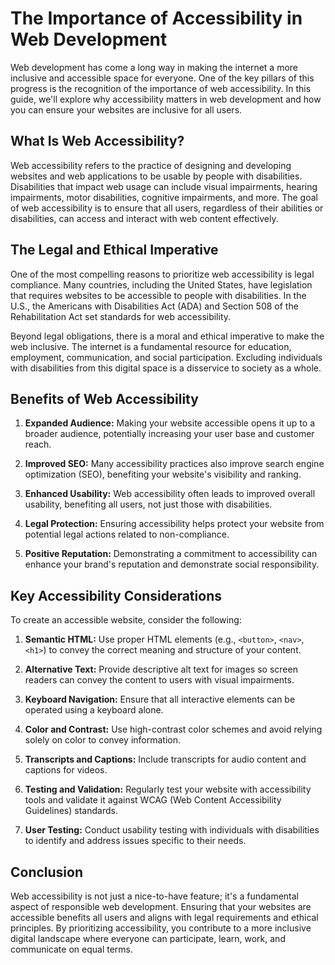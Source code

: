 # The Importance of Accessibility in Web Development

Web development has come a long way in making the internet a more inclusive and accessible space for everyone. One of the key pillars of this progress is the recognition of the importance of web accessibility. In this guide, we'll explore why accessibility matters in web development and how you can ensure your websites are inclusive for all users.

## What Is Web Accessibility?

Web accessibility refers to the practice of designing and developing websites and web applications to be usable by people with disabilities. Disabilities that impact web usage can include visual impairments, hearing impairments, motor disabilities, cognitive impairments, and more. The goal of web accessibility is to ensure that all users, regardless of their abilities or disabilities, can access and interact with web content effectively.

## The Legal and Ethical Imperative

One of the most compelling reasons to prioritize web accessibility is legal compliance. Many countries, including the United States, have legislation that requires websites to be accessible to people with disabilities. In the U.S., the Americans with Disabilities Act (ADA) and Section 508 of the Rehabilitation Act set standards for web accessibility.

Beyond legal obligations, there is a moral and ethical imperative to make the web inclusive. The internet is a fundamental resource for education, employment, communication, and social participation. Excluding individuals with disabilities from this digital space is a disservice to society as a whole.

## Benefits of Web Accessibility

1. **Expanded Audience:** Making your website accessible opens it up to a broader audience, potentially increasing your user base and customer reach.

2. **Improved SEO:** Many accessibility practices also improve search engine optimization (SEO), benefiting your website's visibility and ranking.

3. **Enhanced Usability:** Web accessibility often leads to improved overall usability, benefiting all users, not just those with disabilities.

4. **Legal Protection:** Ensuring accessibility helps protect your website from potential legal actions related to non-compliance.

5. **Positive Reputation:** Demonstrating a commitment to accessibility can enhance your brand's reputation and demonstrate social responsibility.

## Key Accessibility Considerations

To create an accessible website, consider the following:

1. **Semantic HTML:** Use proper HTML elements (e.g., `<button>`, `<nav>`, `<h1>`) to convey the correct meaning and structure of your content.

2. **Alternative Text:** Provide descriptive alt text for images so screen readers can convey the content to users with visual impairments.

3. **Keyboard Navigation:** Ensure that all interactive elements can be operated using a keyboard alone.

4. **Color and Contrast:** Use high-contrast color schemes and avoid relying solely on color to convey information.

5. **Transcripts and Captions:** Include transcripts for audio content and captions for videos.

6. **Testing and Validation:** Regularly test your website with accessibility tools and validate it against WCAG (Web Content Accessibility Guidelines) standards.

7. **User Testing:** Conduct usability testing with individuals with disabilities to identify and address issues specific to their needs.

## Conclusion

Web accessibility is not just a nice-to-have feature; it's a fundamental aspect of responsible web development. Ensuring that your websites are accessible benefits all users and aligns with legal requirements and ethical principles. By prioritizing accessibility, you contribute to a more inclusive digital landscape where everyone can participate, learn, work, and communicate on equal terms.